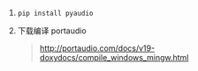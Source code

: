 1. `pip install pyaudio`
2. 下载编译 portaudio
    
   > http://portaudio.com/docs/v19-doxydocs/compile_windows_mingw.html